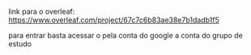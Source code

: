 link para o overleaf:
https://www.overleaf.com/project/67c7c6b83ae38e7b1dadb1f5

para entrar basta acessar o pela conta do google a conta do grupo de estudo
